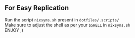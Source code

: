 ## For Easy Replication  
Run the script `nixsyms.sh` present in `dotfiles/.scripts/`    
Make sure to adjust the shell as per your `$SHELL` in `nixsyms.sh`    
ENJOY ;)
